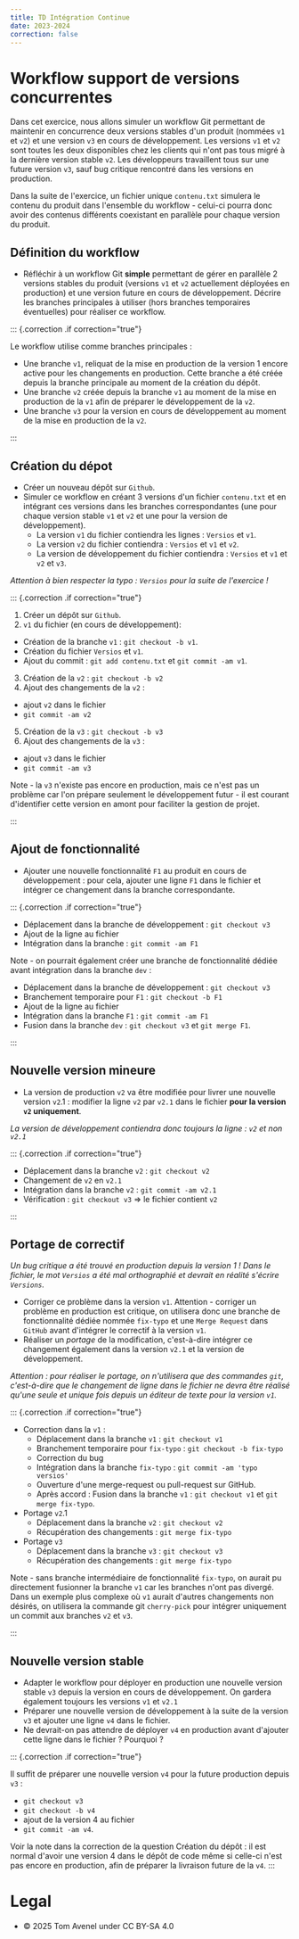 ```yaml
---
title: TD Intégration Continue
date: 2023-2024
correction: false
---
```


# Workflow support de versions concurrentes

Dans cet exercice, nous allons simuler un workflow Git permettant de maintenir en concurrence deux versions stables d'un produit (nommées `v1` et `v2`) et une version `v3` en cours de développement. Les versions `v1` et `v2` sont toutes les deux disponibles chez les clients qui n'ont pas tous migré à la dernière version stable `v2`. Les développeurs travaillent tous sur une future version `v3`, sauf bug critique rencontré dans les versions en production.

Dans la suite de l'exercice, un fichier unique `contenu.txt` simulera le contenu du produit dans l'ensemble du workflow - celui-ci pourra donc avoir des contenus différents coexistant en parallèle pour chaque version du produit.

## Définition du workflow

- Réfléchir à un workflow Git **simple** permettant de gérer en parallèle 2 versions stables du produit (versions `v1` et `v2` actuellement déployées en production) et une version future en cours de développement. Décrire les branches principales à utiliser (hors branches temporaires éventuelles) pour réaliser ce workflow.

::: {.correction .if correction="true"}

Le workflow utilise comme branches principales :

- Une branche `v1`, reliquat de la mise en production de la version 1 encore active pour les changements en production. Cette branche a été créée depuis la branche principale au moment de la création du dépôt.
- Une branche `v2` créée depuis la branche `v1` au moment de la mise en production de la `v1` afin de préparer le développement de la `v2`.
- Une branche `v3` pour la version en cours de développement au moment de la mise en production de la `v2`.

:::

## Création du dépot

- Créer un nouveau dépôt sur `Github`.
- Simuler ce workflow en créant 3 versions d'un fichier `contenu.txt` et en intégrant ces versions dans les branches correspondantes (une pour chaque version stable `v1` et `v2` et une pour la version de développement).
  + La version `v1` du fichier contiendra les lignes : `Versios` et `v1`.
  + La version `v2` du fichier contiendra : `Versios` et `v1` et `v2`.
  + La version de développement du fichier contiendra : `Versios` et `v1` et `v2` et `v3`.

_Attention à bien respecter la typo : `Versios` pour la suite de l'exercice !_

::: {.correction .if correction="true"}

1. Créer un dépôt sur `Github`.
2. `v1` du fichier (en cours de développement):
  - Création de la branche `v1` : `git checkout -b v1`.
  - Création du fichier `Versios` et `v1`.
  - Ajout du commit : `git add contenu.txt` et `git commit -am v1`.
3. Création de la `v2` : `git checkout -b v2`
4. Ajout des changements de la `v2` :
  - ajout `v2` dans le fichier
  - `git commit -am v2`
5. Création de la `v3` : `git checkout -b v3`
6. Ajout des changements de la `v3` : 
  - ajout `v3` dans le fichier
  - `git commit -am v3`

Note - la `v3` n'existe pas encore en production, mais ce n'est pas un problème car l'on prépare seulement le développement futur - il est courant d'identifier cette version en amont pour faciliter la gestion de projet.

:::

## Ajout de fonctionnalité

- Ajouter une nouvelle fonctionnalité `F1` au produit en cours de développement : pour cela, ajouter une ligne `F1` dans le fichier et intégrer ce changement dans la branche correspondante.

::: {.correction .if correction="true"}

- Déplacement dans la branche de développement : `git checkout v3`
- Ajout de la ligne au fichier
- Intégration dans la branche : `git commit -am F1`

Note - on pourrait également créer une branche de fonctionnalité dédiée avant intégration dans la branche `dev` :

- Déplacement dans la branche de développement : `git checkout v3`
- Branchement temporaire pour `F1` : `git checkout -b F1`
- Ajout de la ligne au fichier
- Intégration dans la branche `F1` : `git commit -am F1`
- Fusion dans la branche `dev` : `git checkout v3` et `git merge F1`.

:::

## Nouvelle version mineure

- La version de production `v2` va être modifiée pour livrer une nouvelle version `v2`.1 : modifier la ligne `v2` par `v2.1` dans le fichier **pour la version `v2` uniquement**.

_La version de développement contiendra donc toujours la ligne : `v2` et non `v2.1`_

::: {.correction .if correction="true"}

- Déplacement dans la branche `v2` : `git checkout v2`
- Changement de `v2` en `v2.1`
- Intégration dans la branche `v2` : `git commit -am v2.1`
- Vérification : `git checkout v3` => le fichier contient `v2`

:::

## Portage de correctif

_Un bug critique a été trouvé en production depuis la version 1 ! Dans le fichier, le mot `Versios` a été mal orthographié et devrait en réalité s'écrire `Versions`._

- Corriger ce problème dans la version `v1`. Attention - corriger un problème en production est critique, on utilisera donc une branche de fonctionnalité dédiée nommée `fix-typo` et une `Merge Request` dans `GitHub` avant d'intégrer le correctif à la version `v1`.
- Réaliser un _portage_ de la modification, c'est-à-dire intégrer ce changement également dans la version `v2.1` et la version de développement.

_Attention : pour réaliser le portage, on n'utilisera que des commandes `git`, c'est-à-dire que le changement de ligne dans le fichier ne devra être réalisé qu'une seule et unique fois depuis un éditeur de texte pour la version `v1`._

::: {.correction .if correction="true"}

- Correction dans la `v1` :
  - Déplacement dans la branche `v1` : `git checkout v1`
  - Branchement temporaire pour `fix-typo` : `git checkout -b fix-typo`
  - Correction du bug
  - Intégration dans la branche `fix-typo` : `git commit -am 'typo versios'`
  - Ouverture d'une merge-request ou pull-request sur GitHub.
  - Après accord : Fusion dans la branche `v1` : `git checkout v1` et `git merge fix-typo`.
- Portage `v2`.1
  - Déplacement dans la branche `v2` : `git checkout v2`
  - Récupération des changements : `git merge fix-typo`
- Portage `v3`
  - Déplacement dans la branche `v3` : `git checkout v3`
  - Récupération des changements : `git merge fix-typo`

Note - sans branche intermédiaire de fonctionnalité `fix-typo`, on aurait pu directement fusionner la branche `v1` car les branches n'ont pas divergé. Dans un exemple plus complexe où `v1` aurait d'autres changements non désirés, on utilisera la commande git `cherry-pick` pour intégrer uniquement un commit aux branches `v2` et `v3`.

:::

## Nouvelle version stable

- Adapter le workflow pour déployer en production une nouvelle version stable `v3` depuis la version en cours de développement. On gardera également toujours les versions `v1` et `v2.1`
- Préparer une nouvelle version de développement à la suite de la version `v3` et ajouter une ligne `v4` dans le fichier.
- Ne devrait-on pas attendre de déployer `v4` en production avant d'ajouter cette ligne dans le fichier ? Pourquoi ?

::: {.correction .if correction="true"}

Il suffit de préparer une nouvelle version `v4` pour la future production depuis `v3` :

- `git checkout v3`
- `git checkout -b v4`
- ajout de la version 4 au fichier
- `git commit -am v4`.

Voir la note dans la correction de la question Création du dépôt : il est normal d'avoir une version 4 dans le dépôt de code même si celle-ci n'est pas encore en production, afin de préparer la livraison future de la `v4`.
:::

# Legal

- © 2025 Tom Avenel under CC  BY-SA 4.0


